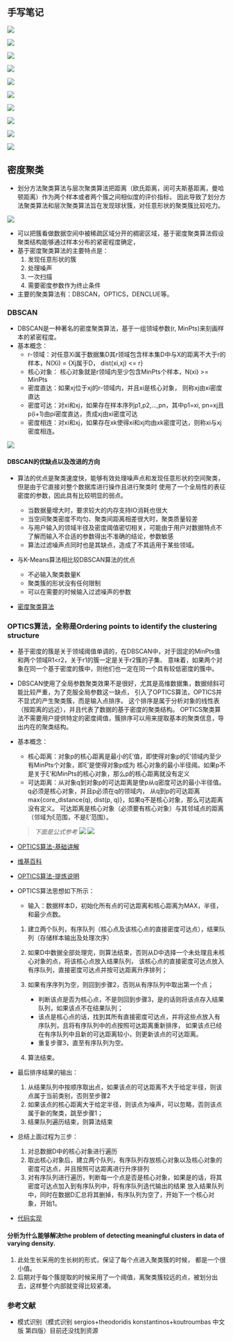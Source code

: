 ## 手写笔记![](readme/聚类_01.JPG)![](readme/聚类_02.JPG)![](readme/聚类_03.jpg)![](readme/聚类_04.jpg)![](readme/聚类_05.jpg)![](readme/聚类_06.jpg)![](readme/聚类_07.jpg)![](readme/聚类_08.jpg)![](readme/聚类_09.JPG)![](readme/聚类知识框架.JPG)## 密度聚类* 划分方法聚类算法与层次聚类算法把距离（欧氏距离，闵可夫斯基距离，曼哈顿距离）作为两个样本或者两个簇之间相似度的评价指标，因此导致了划分方法聚类算法和层次聚类算法旨在发现球状簇，对任意形状的聚类簇比较吃力。![](readme/球状簇_任意簇.png)* 可以把簇看做数据空间中被稀疏区域分开的稠密区域，基于密度聚类算法假设聚类结构能够通过样本分布的紧密程度确定，* 基于密度聚类算法的主要特点是：    1. 发现任意形状的簇    2. 处理噪声    3. 一次扫描    4. 需要密度参数作为终止条件* 主要的聚类算法有：DBSCAN，OPTICS，DENCLUE等。### DBSCAN * DBSCAN是一种著名的密度聚类算法，基于一组领域参数(r, MinPts)来刻画样本的紧密程度。* 基本概念：    * r-领域：对任意Xi属于数据集D其r领域包含样本集D中与X的距离不大于r的样本，N(Xi) = {Xj属于D， dist(xi,xj) <= r}    * 核心对象： 核心对象就是r领域内至少包含MinPts个样本，N(xi) >= MinPts    * 密度直达：如果xj位于xj的r-领域内，并且xi是核心对象， 则称xj由xi密度直达    * 密度可达：对xi和xj，如果存在样本序列p1,p2,...,pn，其中p1=xi, pn=xj且p(i+1)由pi密度直达，责成xj由xi密度可达    * 密度相连：对xi和xj，如果存在xk使得xi和xj均由xk密度可达，则称xi与xj密度相连。   ![](readme/DBSCAN.png)#### DBSCAN的优缺点以及改进的方向* 算法的优点是聚类速度快，能够有效处理噪声点和发现任意形状的空间聚类，但是由于它直接对整个数据库进行操作且进行聚类时使用了一个全局性的表征密度的参数，因此具有比较明显的弱点。    * 当数据量增大时，要求较大的内存支持IO消耗也很大    * 当空间聚类密度不均匀、聚类间距离相差很大时，聚类质量较差    * 与用户输入的领域半径及密度阈值密切相关，可能由于用户对数据特点不了解而输入不合适的参数得出不准确的结论，参数敏感    * 算法过滤噪声点同时也是其缺点，造成了不其适用于某些领域。* 与K-Means算法相比较DBSCAN算法的优点    * 不必输入聚类数量K    * 聚类簇的形状没有任何限制    * 可以在需要的时候输入过滤噪声的参数    * [密度聚类算法](https://blog.csdn.net/wojiaosusu/article/details/57403386)### OPTICS算法，全称是Ordering points to identify the clustering structure* 基于密度的簇是关于领域阈值单调的，在DBSCAN中，对于固定的MinPts值和两个领域R1<r2，关于r1的簇一定是关于r2簇的子集、意味着，如果两个对象在同一个基于密度的簇中，则他们也一定在同一个具有较低密度的簇中。* DBSCAN使用了全局参数聚类效果不是很好，尤其是高维数据集，数据倾斜可能比较严重，为了克服全局参数这一缺点，引入了OPTICS算法，OPTICS并不显式的产生聚类簇，而是输入点排序。这个排序是属于分析对象的线性表（按距离的远近），并且代表了数据的基于密度的聚类结构。OPTICS聚类算法不需要用户提供特定的密度阈值，簇排序可以用来提取基本的聚类信息，导出内在的聚类结构。* 基本概念：    * 核心距离：对象p的核心距离是最小的ξ’值，即使得对象p的ξ’领域内至少有MinPts个对象，即ξ’是使得对象p成为    核心对象的最小半径阈。如果p不是关于ξ’和MinPts的核心对象，那么p的核心距离就没有定义    * 可达距离：从对象q到对象p的可达距离是使p从q密度可达的最小半径值。q必须是核心对象，并且p必须在q的领域内，    从q到p的可达距离max{core_distance(q), dist(p, q)}，如果q不是核心对象，那么可达距离没有定义。    可达距离是核心对象（必须要有核心对象）与其邻域点的距离（邻域为ξ范围，不是ξ’范围）。        > *下面是公式参考*    ![](readme/OPTICS_核心概念.png)    ![](readme/可达距离_核心距离.png)* [OPTICS算法-基础讲解](https://blog.csdn.net/wojiaosusu/article/details/57416635)* [维基百科](https://en.wikipedia.org/wiki/OPTICS_algorithm)* [OPTICS算法-提炼说明](https://blog.csdn.net/xuanyuansen/article/details/49471807)* OPTICS算法思想如下所示：      * 输入：数据样本D，初始化所有点的可达距离和核心距离为MAX，半径，和最少点数。        1. 建立两个队列，有序队列（核心点及该核心点的直接密度可达点），结果队列（存储样本输出及处理次序）        2. 如果D中数据全部处理完，则算法结束，否则从D中选择一个未处理且未核心对象的点，将该核心点放入结果队列，    该核心点的直接密度可达点放入有序队列，直接密度可达点并按可达距离升序排列；        3. 如果有序序列为空，则回到步骤2，否则从有序队列中取出第一个点；        * 判断该点是否为核心点，不是则回到步骤3，是的话则将该点存入结果队列，如果该点不在结果队列；        * 该点是核心点的话，找到其所有直接密度可达点，并将这些点放入有序队列，且将有序队列中的点按照可达距离重新排序，        如果该点已经在有序队列中且新的可达距离较小，则更新该点的可达距离。        * 重复步骤3，直至有序队列为空。        4. 算法结束。    * 最后排序结果的输出：    1. 从结果队列中按顺序取出点，如果该点的可达距离不大于给定半径，则该点属于当前类别，否则至步骤2    2. 如果该点的核心距离大于给定半径，则该点为噪声，可以忽略，否则该点属于新的聚类，跳至步骤1；    3. 结果队列遍历结束，则算法结束  * 总结上面过程为三步：    1. 对总数据D中的核心对象进行遍历    2. 取出核心对象后，建立两个队列，有序队列存放核心对象以及核心对象的密度可达点，并且按照可达距离进行升序排列    3. 对有序队列进行遍历，判断每一个点是否是核心对象，如果是的话，将其密度可达点加入到有序队列中，将有序队列迭代输出的结果    放入结果队列中，同时在数据D汇总将其删掉，有序队列为空了，开始下一个核心对象，开始1。* [代码实现](cluster/optics.py)#### 分析为什么能够解决the problem of detecting meaningful clusters in data of varying density. 1. 此处生长采用的生长树的形式，保证了每个点进入聚类簇的时候， 都是一个很小值。2. 后期对于每个簇提取的时候采用了一个阈值，离聚类簇较远的点，被划分出去，这样整个内部就变得比较紧凑。### 参考文献* 模式识别（模式识别 sergios+theodoridis konstantinos+koutroumbas 中文版 第四版）目前还没找到资源